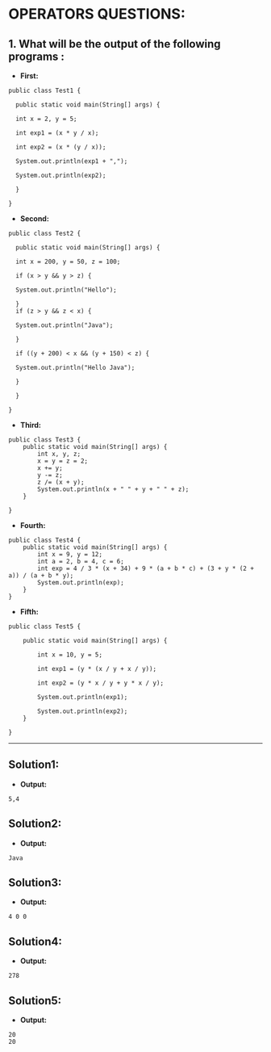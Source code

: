 # OPERATORS QUESTIONS:

## 1. What will be the output of the following programs :

- **First:**

```
public class Test1 {

  public static void main(String[] args) {

  int x = 2, y = 5;

  int exp1 = (x * y / x);

  int exp2 = (x * (y / x));

  System.out.println(exp1 + ",");

  System.out.println(exp2);

  }

}
```

- **Second:**

```
public class Test2 {

  public static void main(String[] args) {

  int x = 200, y = 50, z = 100;

  if (x > y && y > z) {

  System.out.println("Hello");

  }
  if (z > y && z < x) {

  System.out.println("Java");

  }

  if ((y + 200) < x && (y + 150) < z) {

  System.out.println("Hello Java");

  }

  }

}
```

- **Third:**

```
public class Test3 {
    public static void main(String[] args) {
        int x, y, z;
        x = y = z = 2;
        x += y;
        y -= z;
        z /= (x + y);
        System.out.println(x + " " + y + " " + z);
    }

}

```

- **Fourth:**

```
public class Test4 {
    public static void main(String[] args) {
        int x = 9, y = 12;
        int a = 2, b = 4, c = 6;
        int exp = 4 / 3 * (x + 34) + 9 * (a + b * c) + (3 + y * (2 + a)) / (a + b * y);
        System.out.println(exp);
    }
}
```

- **Fifth:**

```
public class Test5 {

    public static void main(String[] args) {

        int x = 10, y = 5;

        int exp1 = (y * (x / y + x / y));

        int exp2 = (y * x / y + y * x / y);

        System.out.println(exp1);

        System.out.println(exp2);
    }

}
```

---

## Solution1:

- **Output:**

```
5,4
```

## Solution2:

- **Output:**

```
Java
```

## Solution3:

- **Output:**

```
4 0 0
```

## Solution4:

- **Output:**

```
278
```

## Solution5:

- **Output:**

```
20
20
```
